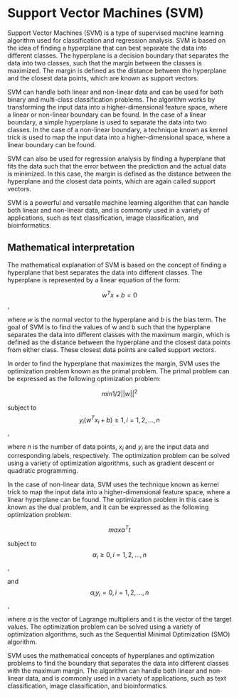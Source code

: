 # Support Vector Machines (SVM)

Support Vector Machines (SVM) is a type of supervised machine learning algorithm used for classification and regression analysis. SVM is based on the idea of finding a hyperplane that can best separate the data into different classes. The hyperplane is a decision boundary that separates the data into two classes, such that the margin between the classes is maximized. The margin is defined as the distance between the hyperplane and the closest data points, which are known as support vectors.

SVM can handle both linear and non-linear data and can be used for both binary and multi-class classification problems. The algorithm works by transforming the input data into a higher-dimensional feature space, where a linear or non-linear boundary can be found. In the case of a linear boundary, a simple hyperplane is used to separate the data into two classes. In the case of a non-linear boundary, a technique known as kernel trick is used to map the input data into a higher-dimensional space, where a linear boundary can be found.

SVM can also be used for regression analysis by finding a hyperplane that fits the data such that the error between the prediction and the actual data is minimized. In this case, the margin is defined as the distance between the hyperplane and the closest data points, which are again called support vectors.

SVM is a powerful and versatile machine learning algorithm that can handle both linear and non-linear data, and is commonly used in a variety of applications, such as text classification, image classification, and bioinformatics.


## Mathematical interpretation

The mathematical explanation of SVM is based on the concept of finding a hyperplane that best separates the data into different classes. The hyperplane is represented by a linear equation of the form:

$$w^Tx + b = 0$$,

where $w$ is the normal vector to the hyperplane and $b$ is the bias term. The goal of SVM is to find the values of w and b such that the hyperplane separates the data into different classes with the maximum margin, which is defined as the distance between the hyperplane and the closest data points from either class. These closest data points are called support vectors.

In order to find the hyperplane that maximizes the margin, SVM uses the optimization problem known as the primal problem. The primal problem can be expressed as the following optimization problem:

$$min 1/2 ||w||^2$$

subject to $$y_i(w^T x_i + b) ≥ 1, i = 1, 2, ..., n$$,

where $n$ is the number of data points, $x_i$ and $y_i$ are the input data and corresponding labels, respectively. The optimization problem can be solved using a variety of optimization algorithms, such as gradient descent or quadratic programming.

In the case of non-linear data, SVM uses the technique known as kernel trick to map the input data into a higher-dimensional feature space, where a linear hyperplane can be found. The optimization problem in this case is known as the dual problem, and it can be expressed as the following optimization problem:

$$max α^T t$$

subject to $$α_i ≥ 0, i = 1, 2, ..., n$$,

and $$α_i y_i = 0, i = 1, 2, ..., n$$,

where $α$ is the vector of Lagrange multipliers and t is the vector of the target values. The optimization problem can be solved using a variety of optimization algorithms, such as the Sequential Minimal Optimization (SMO) algorithm.

SVM uses the mathematical concepts of hyperplanes and optimization problems to find the boundary that separates the data into different classes with the maximum margin. The algorithm can handle both linear and non-linear data, and is commonly used in a variety of applications, such as text classification, image classification, and bioinformatics.
